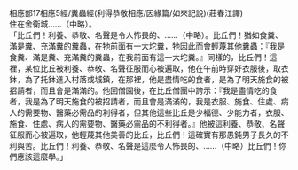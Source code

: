 相應部17相應5經/糞蟲經(利得恭敬相應/因緣篇/如來記說)(莊春江譯)  
住在舍衛城……（中略）。  
「比丘們！利養、恭敬、名聲是令人怖畏的、……（中略）。比丘們！猶如食糞、滿是糞、充滿糞的糞蟲，在牠前面有一大坨糞，牠因此而會輕蔑其他糞蟲：『我是食糞、滿是糞、充滿糞的糞蟲，在我前面有這一大坨糞。』同樣的，比丘們！這裡，某位比丘被利養、恭敬、名聲征服而心被遍取，他在午前時穿好衣服後，取衣鉢，為了托鉢進入村落或城鎮，在那裡，他是盡情吃的食者，是為了明天施食的被招請者，而且會是滿滿的。他回僧園後，在比丘僧團中誇示：『我是盡情吃的食者，我是為了明天施食的被招請者，而且會是滿滿的，我是衣服、施食、住處、病人的需要物、醫藥必需品的利得者，但其他這些比丘是少福德、少能力者，衣服、施食、住處、病人的需要物、醫藥必需品的不利得者。』他被這利養、恭敬、名聲征服而心被遍取，他輕蔑其他美善的比丘，比丘們！這確實有那愚鈍男子長久的不利與苦。比丘們！利養、恭敬、名聲是這麼令人怖畏的、……（中略）比丘們！你們應該這麼學。」  
  
  
